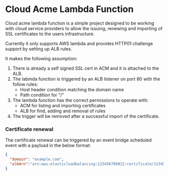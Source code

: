 # Cloud Acme Lambda Function

Cloud acme lambda function is a simple project designed to be working with cloud service providers to allow the issuing, renewing and importing of SSL certificates to the users infrastructure.

Currently it only supports AWS lambda and provides HTTP01 challenge support by setting up ALB rules.

It makes the following assumption:
1. There is already a self signed SSL cert in ACM and it is attached to the ALB.
2. The labmda function is triggered by an ALB listener on port 80 with the follow rules:
    - Host header condition matching the domain name
    - Path condition for "/"
3. The lambda function has the correct permissions to operate with:
    - ACM for listing and importing certificates
    - ALB for find, adding and removal of rules
4. The trigger will be removed after a successful import of the certificate.

### Certificate renewal
The certificate renewal can be triggered by an event bridge scheduled event with a payload in the below format:
```json
{
  "domain": "example.com",
  "albArn":"arn:aws:elasticloadbalancing:123456789012:certificate/12345678-1234-1234-1234-123456789012"
}
```
